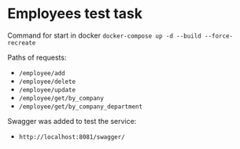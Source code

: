
# Employees test task

Command for start in docker `docker-compose up -d --build --force-recreate`

Paths of requests:
 - `/employee/add`
 - `/employee/delete`
 - `/employee/update`
 - `/employee/get/by_company`
 - `/employee/get/by_company_department`

Swagger was added to test the service:
- `http://localhost:8081/swagger/`